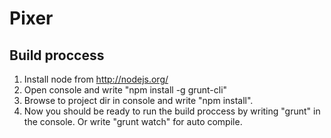 Pixer
=====
## Build proccess
1. Install node from http://nodejs.org/
2. Open console and write "npm install -g grunt-cli"
3. Browse to project dir in console and write "npm install".
4. Now you should be ready to run the build proccess by writing "grunt" in the console. Or write "grunt watch" for auto compile.
